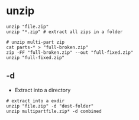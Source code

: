 # unzip

```shell
unzip "file.zip"
unzip "*.zip" # extract all zips in a folder
```

```shell
# unzip multi-part zip
cat parts-* > "full-broken.zip"
zip -FF "full-broken.zip" --out "full-fixed.zip"
unzip "full-fixed.zip"
```

## -d

- Extract into a directory

```shell
# extract into a exdir
unzip "file.zip" -d "dest-folder"
unzip multipartfile.zip* -d combined
```
